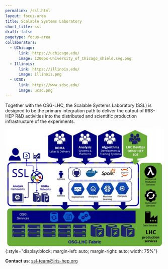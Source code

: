 ```yaml
---
permalink: /ssl.html
layout: focus-area
title: Scalable Systems Laboratory
short_title: ssl
draft: false
pagetype: focus-area
collaborators:
  - UChicago:
      link: https://uchicago.edu/
      image: 1200px-University_of_Chicago_shield.svg.png
  - Illinois:
      link: https://illinois.edu/
      image: illinois.png
  - UCSD:
      link: https://www.sdsc.edu/
      image: ucsd.png
---
```


  Together with the OSG-LHC, the Scalable Systems Laboratory (SSL) is designed to be the primary integration path to deliver the output of IRIS-HEP R&D activities into the distributed and scientific production infrastructure of the experiments.


![SSL](/assets/images/ssl.png){:style="display:block; margin-left: auto; margin-right: auto; width: 75%"}

  
  **Contact us**: [ssl-team@iris-hep.org](mailto:ssl-team@iris-hep.org)

